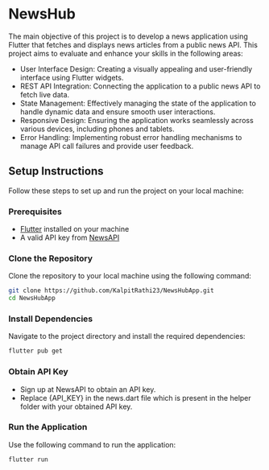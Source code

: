 # NewsHub

The main objective of this project is to develop a news application using Flutter that fetches and displays news articles from a public news API. This project aims to evaluate and enhance your skills in the following areas:

- User Interface Design: Creating a visually appealing and user-friendly interface using Flutter widgets.
- REST API Integration: Connecting the application to a public news API to fetch live data.
- State Management: Effectively managing the state of the application to handle dynamic data and ensure smooth user interactions.
- Responsive Design: Ensuring the application works seamlessly across various devices, including phones and tablets.
- Error Handling: Implementing robust error handling mechanisms to manage API call failures and provide user feedback.

## Setup Instructions

Follow these steps to set up and run the project on your local machine:

### Prerequisites

- [Flutter](https://flutter.dev/docs/get-started/install) installed on your machine
- A valid API key from [NewsAPI](https://newsapi.org/)

### Clone the Repository

Clone the repository to your local machine using the following command:

```bash
git clone https://github.com/KalpitRathi23/NewsHubApp.git
cd NewsHubApp
```

### Install Dependencies

Navigate to the project directory and install the required dependencies:

```bash
flutter pub get
```

### Obtain API Key

- Sign up at NewsAPI to obtain an API key.
- Replace {API_KEY} in the news.dart file which is present in the helper folder with your obtained API key.

### Run the Application

Use the following command to run the application:

```bash
flutter run
```

